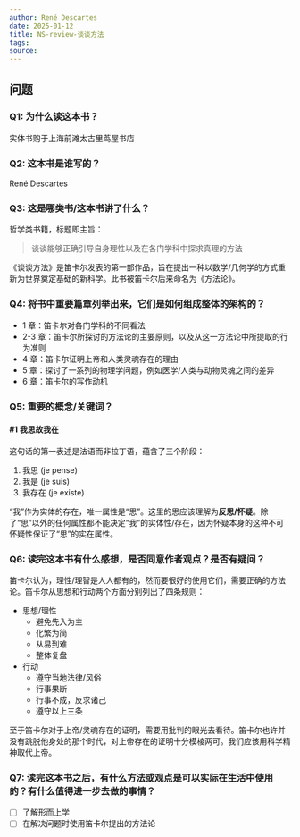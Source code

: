 ```yaml
---
author: René Descartes 
date: 2025-01-12
title: NS-review-谈谈方法
tags: 
source:
---
```


## 问题

### Q1: 为什么读这本书？

实体书购于上海前滩太古里茑屋书店

### Q2: 这本书是谁写的？

René Descartes

### Q3: 这是哪类书/这本书讲了什么？

哲学类书籍，标题即主旨：

>谈谈能够正确引导自身理性以及在各门学科中探求真理的方法

《谈谈方法》是笛卡尔发表的第一部作品，旨在提出一种以数学/几何学的方式重新为世界奠定基础的新科学。此书被笛卡尔后来命名为《方法论》。

### Q4: 将书中重要篇章列举出来，它们是如何组成整体的架构的？

- 1 章：笛卡尔对各门学科的不同看法
- 2-3 章：笛卡尔所探讨的方法论的主要原则，以及从这一方法论中所提取的行为准则
- 4 章：笛卡尔证明上帝和人类灵魂存在的理由
- 5 章：探讨了一系列的物理学问题，例如医学/人类与动物灵魂之间的差异
- 6 章：笛卡尔的写作动机

### Q5: 重要的概念/关键词？

#### #1 我思故我在

这句话的第一表述是法语而非拉丁语，蕴含了三个阶段：

1. 我思 (je pense)
2. 我是 (je suis)
3. 我存在 (je existe)

“我”作为实体的存在，唯一属性是“思”。这里的思应该理解为**反思/怀疑**。除了“思”以外的任何属性都不能决定“我”的实体性/存在，因为怀疑本身的这种不可怀疑性保证了“思”的实在属性。

### Q6: 读完这本书有什么感想，是否同意作者观点？是否有疑问？

笛卡尔认为，理性/理智是人人都有的，然而要很好的使用它们，需要正确的方法论。笛卡尔从思想和行动两个方面分别列出了四条规则：

- 思想/理性
  - 避免先入为主
  - 化繁为简
  - 从易到难
  - 整体复盘
- 行动
  - 遵守当地法律/风俗
  - 行事果断
  - 行事不成，反求诸己
  - 遵守以上三条

至于笛卡尔对于上帝/灵魂存在的证明，需要用批判的眼光去看待。笛卡尔也许并没有跳脱他身处的那个时代，对上帝存在的证明十分模棱两可。我们应该用科学精神取代上帝。

### Q7: 读完这本书之后，有什么方法或观点是可以实际在生活中使用的？有什么值得进一步去做的事情？

- [ ] 了解形而上学
- [ ] 在解决问题时使用笛卡尔提出的方法论
